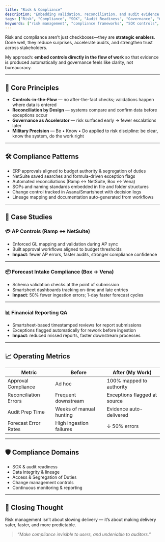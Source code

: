 ```yaml
---
title: "Risk & Compliance"
description: "Embedding validation, reconciliation, and audit evidence into ERP and SaaS workflows—making compliance invisible to users but undeniable to auditors."
tags: ["Risk", "Compliance", "SOX", "Audit Readiness", "Governance", "Controls", "Reconciliation"]
keywords: ["risk management", "compliance frameworks", "SOX controls", "audit readiness", "ERP approvals", "automated reconciliation", "change management", "traceability"]
---
```


Risk and compliance aren’t just checkboxes—they are **strategic enablers**. Done well, they reduce surprises, accelerate audits, and strengthen trust across stakeholders.  

My approach: **embed controls directly in the flow of work** so that evidence is produced automatically and governance feels like clarity, not bureaucracy.  

---

## 🧭 Core Principles

- **Controls-in-the-Flow** — no after-the-fact checks; validations happen where data is entered  
- **Reconciliation by Design** — systems compare and confirm data before exceptions occur  
- **Governance as Accelerator** — risk surfaced early → fewer escalations later  
- **Military Precision** — Be • Know • Do applied to risk discipline: be clear, know the system, do the work right  

---

## 🛠 Compliance Patterns

- ERP approvals aligned to budget authority & segregation of duties  
- NetSuite saved searches and formula-driven exception flags  
- Automated reconciliations (Ramp ↔ NetSuite, Box ↔ Vena)  
- SOPs and naming standards embedded in file and folder structures  
- Change control tracked in Asana/Smartsheet with decision logs  
- Lineage mapping and documentation auto-generated from workflows  

---

## 📂 Case Studies

### 💳 AP Controls (Ramp ↔ NetSuite)
- Enforced GL mapping and validation during AP sync  
- Built approval workflows aligned to budget thresholds  
- **Impact**: fewer AP errors, faster audits, stronger compliance confidence  

---

### 📦 Forecast Intake Compliance (Box → Vena)
- Schema validation checks at the point of submission  
- Smartsheet dashboards tracking on-time and late entries  
- **Impact**: 50% fewer ingestion errors; 1-day faster forecast cycles  

---

### 📊 Financial Reporting QA
- Smartsheet-based timestamped reviews for report submissions  
- Exceptions flagged automatically for rework before ingestion  
- **Impact**: reduced missed reports, faster downstream processes  

---

## 📈 Operating Metrics

| Metric                     | Before                  | After (My Work)           |
|-----------------------------|-------------------------|----------------------------|
| Approval Compliance         | Ad hoc                 | 100% mapped to authority  |
| Reconciliation Errors       | Frequent downstream     | Exceptions flagged at source |
| Audit Prep Time             | Weeks of manual hunting | Evidence auto-delivered   |
| Forecast Error Rates        | High ingestion failures | ↓ 50% errors              |

---

## 🛡️ Compliance Domains

- SOX & audit readiness  
- Data integrity & lineage  
- Access & Segregation of Duties  
- Change management controls  
- Continuous monitoring & reporting  

---

## 🌟 Closing Thought

Risk management isn’t about slowing delivery — it’s about making delivery safer, faster, and more predictable.  

> *“Make compliance invisible to users, and undeniable to auditors.”*
